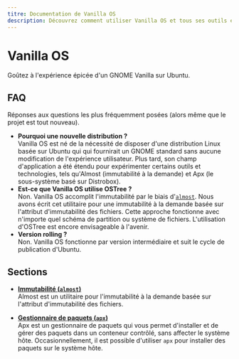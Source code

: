```yaml
---
titre: Documentation de Vanilla OS
description: Découvrez comment utiliser Vanilla OS et tous ses outils et paramètres.
---
```


# Vanilla OS
Goûtez à l'expérience épicée d'un GNOME Vanilla sur Ubuntu.

## FAQ
Réponses aux questions les plus fréquemment posées (alors même que le projet est tout nouveau).
- **Pourquoi une nouvelle distribution ?**\
  Vanilla OS est né de la nécessité de disposer d'une distribution Linux basée sur Ubuntu qui 
  qui fournirait un GNOME standard sans aucune modification de l'expérience utilisateur. 
  Plus tard, son champ d'application a été étendu pour expérimenter certains outils et technologies, tels qu'Almost (immutabilité à la demande) et 
  Apx (le sous-système basé sur Distrobox).
- **Est-ce que Vanilla OS utilise OSTree ?**\
  Non. Vanilla OS accomplit l'immutabilité par le biais d'[`almost`](https://github.com/Vanilla-OS/almost). 
  Nous avons écrit cet utilitaire pour une immutabilité à la demande basée sur l'attribut d'immutabilité des fichiers. 
  Cette approche fonctionne avec n'importe quel schéma de partition ou système de fichiers. L'utilisation d'OSTree est encore envisageable à l'avenir.
- **Version rolling ?**\
  Non. Vanilla OS fonctionne par version intermédiaire et suit le cycle de publication d'Ubuntu.

## Sections
- **[Immutabilité (`almost`)](/docs/almost)**\
Almost est un utilitaire pour l'immutabilité à la demande basée sur l'attribut d'immutabilité des fichiers.

- **[Gestionnaire de paquets (`apx`)](/docs/apx)**\
Apx est un gestionnaire de paquets qui vous permet d'installer et de gérer des paquets dans un conteneur contrôlé, sans affecter le système hôte.
Occasionnellement, il est possible d'utiliser `apx` pour installer des paquets sur le système hôte.
